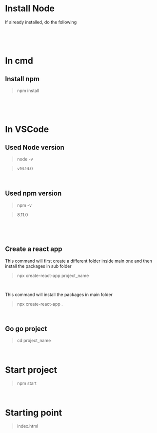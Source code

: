 # Install Node

If already installed, do the following

&nbsp;

&nbsp;

# In cmd

## Install npm

> npm install

&nbsp;

&nbsp;

# In VSCode

## Used Node version

> node -v

> v16.16.0

&nbsp;

## Used npm version

> npm -v

> 8.11.0

&nbsp;

&nbsp;

## Create a react app

This command will first create a different folder inside main one and then install the packages in sub folder

> npx create-react-app project_name

&nbsp;

This command will install the packages in main folder

> npx create-react-app .

&nbsp;

## Go go project

> cd project_name

&nbsp;

# Start project

> npm start

&nbsp;

# Starting point

> index.html

&nbsp;
&nbsp;
&nbsp;
&nbsp;
&nbsp;
&nbsp;
&nbsp;

